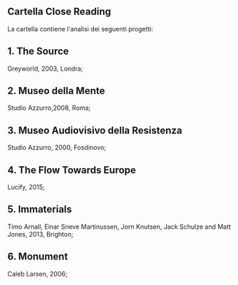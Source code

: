 ## Cartella Close Reading

La cartella contiene l'analisi dei seguenti progetti:


## 1. The Source
Greyworld, 2003, Londra;


## 2. Museo della Mente
Studio Azzurro,2008, Roma;

## 3. Museo Audiovisivo della Resistenza 
Studio Azzurro, 2000, Fosdinovo;

## 4. The Flow Towards Europe
Lucify, 2015;

## 5. Immaterials
Timo Arnall, Einar Sneve Martinussen, Jorn Knutsen, Jack Schulze and Matt Jones, 2013, Brighton;

## 6. Monument 
Caleb Larsen, 2006;
